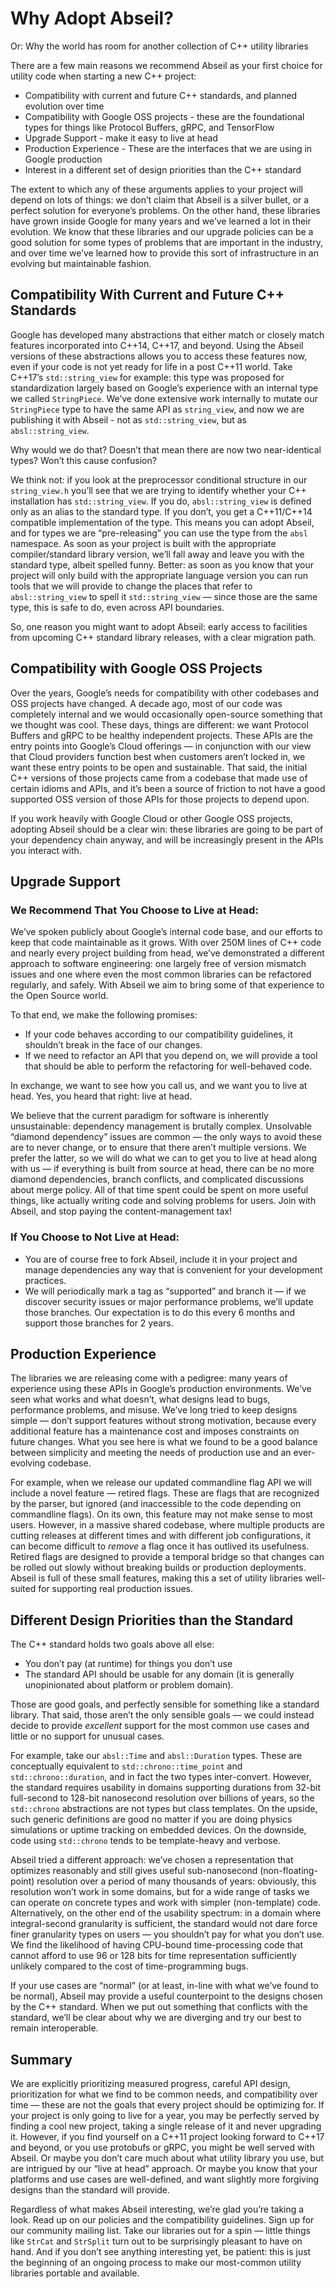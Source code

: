 # Why Adopt Abseil?

Or: Why the world has room for another collection of C++ utility libraries

There are a few main reasons we recommend Abseil as your first choice for utility code when starting a new C++ project:

- Compatibility with current and future C++ standards, and planned evolution over time
- Compatibility with Google OSS projects - these are the foundational types for things like Protocol Buffers, gRPC, and TensorFlow
- Upgrade Support - make it easy to live at head
- Production Experience - These are the interfaces that we are using in Google production
- Interest in a different set of design priorities than the C++ standard

The extent to which any of these arguments applies to your project will depend on lots of things: we don’t claim that Abseil is a silver bullet, or a perfect solution for everyone’s problems. On the other hand, these libraries have grown inside Google for many years and we’ve learned a lot in their evolution. We know that these libraries and our upgrade policies can be a good solution for some types of problems that are important in the industry, and over time we’ve learned how to provide this sort of infrastructure in an evolving but maintainable fashion.

## Compatibility With Current and Future C++ Standards

Google has developed many abstractions that either match or closely match features incorporated into C++14, C++17, and beyond. Using the Abseil versions of these abstractions allows you to access these features now, even if your code is not yet ready for life in a post C++11 world. Take C++17’s `std::string_view` for example: this type was proposed for standardization largely based on Google’s experience with an internal type we called `StringPiece`. We’ve done extensive work internally to mutate our `StringPiece` type to have the same API as `string_view`, and now we are publishing it with Abseil - not as `std::string_view`, but as `absl::string_view`.

Why would we do that? Doesn’t that mean there are now two near-identical types? Won’t this cause confusion?

We think not: if you look at the preprocessor conditional structure in our `string_view.h` you’ll see that we are trying to identify whether your C++ installation has `std::string_view`. If you do, `absl::string_view` is defined only as an alias to the standard type. If you don’t, you get a C++11/C++14 compatible implementation of the type. This means you can adopt Abseil, and for types we are “pre-releasing” you can use the type from the `absl` namespace. As soon as your project is built with the appropriate compiler/standard library version, we’ll fall away and leave you with the standard type, albeit spelled funny. Better: as soon as you know that your project will only build with the appropriate language version you can run tools that we will provide to change the places that refer to `absl::string_view` to spell it `std::string_view` — since those are the same type, this is safe to do, even across API boundaries.

So, one reason you might want to adopt Abseil: early access to facilities from upcoming C++ standard library releases, with a clear migration path.

## Compatibility with Google OSS Projects

Over the years, Google’s needs for compatibility with other codebases and OSS projects have changed. A decade ago, most of our code was completely internal and we would occasionally open-source something that we thought was cool. These days, things are different: we want Protocol Buffers and gRPC to be healthy independent projects. These APIs are the entry points into Google’s Cloud offerings — in conjunction with our view that Cloud providers function best when customers aren’t locked in, we want these entry points to be open and sustainable. That said, the initial C++ versions of those projects came from a codebase that made use of certain idioms and APIs, and it’s been a source of friction to not have a good supported OSS version of those APIs for those projects to depend upon.

If you work heavily with Google Cloud or other Google OSS projects, adopting Abseil should be a clear win: these libraries are going to be part of your dependency chain anyway, and will be increasingly present in the APIs you interact with.

## Upgrade Support

### We Recommend That You Choose to Live at Head:

We’ve spoken publicly about Google’s internal code base, and our efforts to keep that code maintainable as it grows. With over 250M lines of C++ code and nearly every project building from head, we’ve demonstrated a different approach to software engineering: one largely free of version mismatch issues and one where even the most common libraries can be refactored regularly, and safely. With Abseil we aim to bring some of that experience to the Open Source world.

To that end, we make the following promises:

- If your code behaves according to our compatibility guidelines, it shouldn’t break in the face of our changes.
- If we need to refactor an API that you depend on, we will provide a tool that should be able to perform the refactoring for well-behaved code.

In exchange, we want to see how you call us, and we want you to live at head. Yes, you heard that right: live at head.

We believe that the current paradigm for software is inherently unsustainable: dependency management is brutally complex. Unsolvable “diamond dependency” issues are common — the only ways to avoid these are to never change, or to ensure that there aren’t multiple versions. We prefer the latter, so we will do what we can to get you to live at head along with us — if everything is built from source at head, there can be no more diamond dependencies, branch conflicts, and complicated discussions about merge policy. All of that time spent could be spent on more useful things, like actually writing code and solving problems for users. Join with Abseil, and stop paying the content-management tax!

### If You Choose to Not Live at Head:

- You are of course free to fork Abseil, include it in your project and manage dependencies any way that is convenient for your development practices.
- We will periodically mark a tag as “supported” and branch it — if we discover security issues or major performance problems, we’ll update those branches. Our expectation is to do this every 6 months and support those branches for 2 years.

## Production Experience

The libraries we are releasing come with a pedigree: many years of experience using these APIs in Google’s production environments. We’ve seen what works and what doesn’t, what designs lead to bugs, performance problems, and misuse. We’ve long tried to keep designs simple — don’t support features without strong motivation, because every additional feature has a maintenance cost and imposes constraints on future changes. What you see here is what we found to be a good balance between simplicity and meeting the needs of production use and an ever-evolving codebase.

For example, when we release our updated commandline flag API we will include a novel feature — retired flags. These are flags that are recognized by the parser, but ignored (and inaccessible to the code depending on commandline flags). On its own, this feature may not make sense to most users. However, in a massive shared codebase, where multiple products are cutting releases at different times and with different job configurations, it can become difficult to *remove* a flag once it has outlived its usefulness. Retired flags are designed to provide a temporal bridge so that changes can be rolled out slowly without breaking builds or production deployments. Abseil is full of these small features, making this a set of utility libraries well-suited for supporting real production issues.

## Different Design Priorities than the Standard

The C++ standard holds two goals above all else:

- You don’t pay (at runtime) for things you don’t use
- The standard API should be usable for any domain (it is generally unopinionated about platform or problem domain).

Those are good goals, and perfectly sensible for something like a standard library. That said, those aren’t the only sensible goals — we could instead decide to provide *excellent* support for the most common use cases and little or no support for unusual cases.

For example, take our `absl::Time` and `absl::Duration` types. These are conceptually equivalent to `std::chrono::time_point` and `std::chrono::duration`, and in fact the two types inter-convert. However, the standard requires usability in domains supporting durations from 32-bit full-second to 128-bit nanosecond resolution over billions of years, so the `std::chrono` abstractions are not types but class templates. On the upside, such generic definitions are good no matter if you are doing physics simulations or uptime tracking on embedded devices. On the downside, code using `std::chrono` tends to be template-heavy and verbose.

Abseil tried a different approach: we’ve chosen a representation that optimizes reasonably and still gives useful sub-nanosecond (non-floating-point) resolution over a period of many thousands of years: obviously, this resolution won’t work in some domains, but for a wide range of tasks we can operate on concrete types and work with simpler (non-template) code. Alternatively, on the other end of the usability spectrum: in a domain where integral-second granularity is sufficient, the standard would not dare force finer granularity types on users — you shouldn’t pay for what you don’t use. We find the likelihood of having CPU-bound time-processing code that cannot afford to use 96 or 128 bits for time representation sufficiently unlikely compared to the cost of time-programming bugs.

If your use cases are “normal” (or at least, in-line with what we’ve found to be normal), Abseil may provide a useful counterpoint to the designs chosen by the C++ standard. When we put out something that conflicts with the standard, we’ll be clear about why we are diverging and try our best to remain interoperable.

## Summary

We are explicitly prioritizing measured progress, careful API design, prioritization for what we find to be common needs, and compatibility over time — these are not the goals that every project should be optimizing for. If your project is only going to live for a year, you may be perfectly served by finding a cool new project, taking a single release of it and never upgrading it. However, if you find yourself on a C++11 project looking forward to C++17 and beyond, or you use protobufs or gRPC, you might be well served with Abseil. Or maybe you don’t care much about what utility library you use, but are intrigued by our “live at head” approach. Or maybe you know that your platforms and use cases are well-defined, and want slightly more forgiving designs than the standard will provide.

Regardless of what makes Abseil interesting, we’re glad you’re taking a look. Read up on our policies and the compatibility guidelines. Sign up for our community mailing list. Take our libraries out for a spin — little things like `StrCat` and `StrSplit` turn out to be surprisingly pleasant to have on hand. And if you don’t see anything interesting yet, be patient: this is just the beginning of an ongoing process to make our most-common utility libraries portable and available.